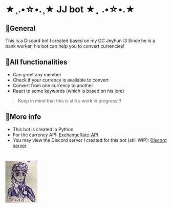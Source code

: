 # ★¸.•☆•.¸★ JJ bot ★⡀.•☆•.★
## 💸General
This is a Discord bot I created based on my OC Jeyhun :3 Since he is a bank worker, his bot can help you to convert currencies!
## 💸All functionalities
- Can greet any member
- Check if your currency is available to convert
- Convert from one currency to another
- React to some keywords (which is based on his lore)
>Keep in mind that this is still a work in progress!!!
## 💸More info
- This bot is created in Python
- For the currency API: [ExchangeRate-API](https://www.exchangerate-api.com/)
- You may view the Discord server I created for this bot (still WIP): [Discord server](https://discord.gg/kHtBxbzK)
#
![Jeyhun's 1st appearence](jay1.jpg)
